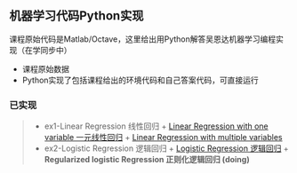 ## 机器学习代码Python实现
课程原始代码是Matlab/Octave，这里给出用Python解答吴恩达机器学习编程实现（在学同步中）
* 课程原始数据
* Python实现了包括课程给出的环境代码和自己答案代码，可直接运行

### 已实现
> * ex1-Linear Regression 线性回归
    + [Linear Regression with one variable 一元线性回归](https://github.com/polyfong/python-solution-machine-learning-coursera/blob/master/ex1-LinearRegression/LinearRegression.py)
    + [Linear Regression with multiple variables](https://github.com/polyfong/python-solution-machine-learning-coursera/blob/master/ex1-LinearRegression/LinearRegressionMulti.py)
> * ex2-Logistic Regression 逻辑回归
    + [Logistic Regression 逻辑回归](https://github.com/polyfong/python-solution-machine-learning-coursera/blob/master/ex2-LogisticRegression/LogisticRegression.py)
    + **Regularized logistic Regression 正则化逻辑回归 (doing)**
